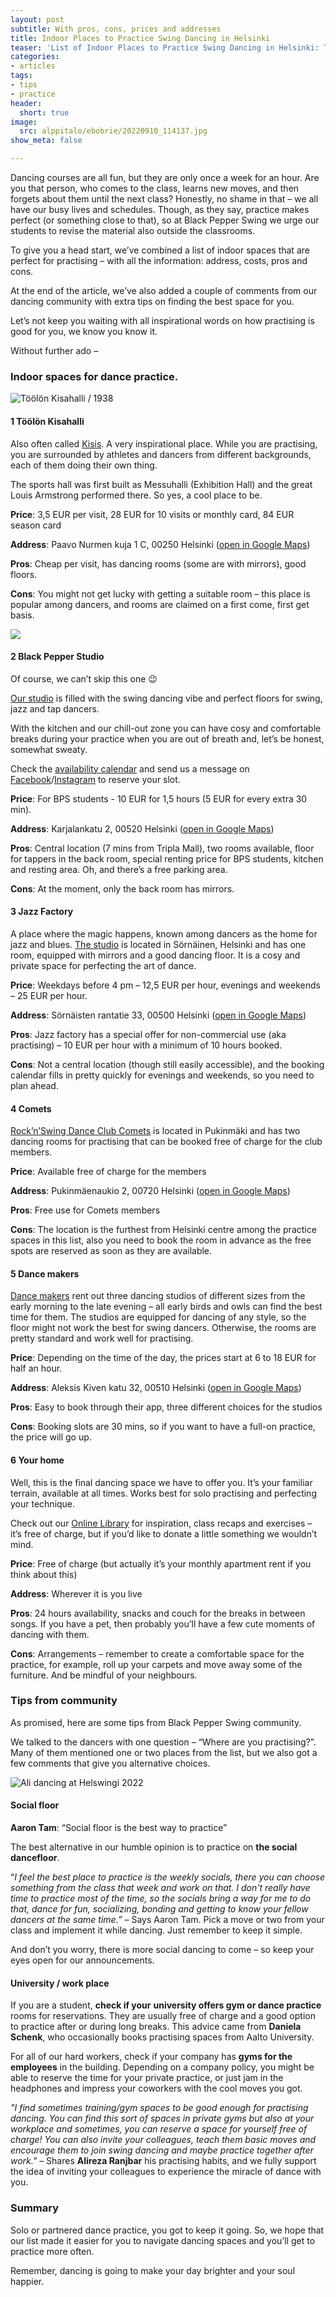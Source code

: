 ```yaml
---
layout: post
subtitle: With pros, cons, prices and addresses
title: Indoor Places to Practice Swing Dancing in Helsinki
teaser: 'List of Indoor Places to Practice Swing Dancing in Helsinki: Tested by BPS Community'
categories:
- articles
tags:
- tips
- practice
header:
  short: true
image:
  src: alppitalo/ebobrie/20220910_114137.jpg
show_meta: false

---
```

Dancing courses are all fun, but they are only once a week for an hour. Are you that person, who comes to the class, learns new moves, and then forgets about them until the next class? Honestly, no shame in that – we all have our busy lives and schedules. Though, as they say, practice makes perfect (or something close to that), so at Black Pepper Swing we urge our students to revise the material also outside the classrooms.

To give you a head start, we’ve combined a list of indoor spaces that are perfect for practising – with all the information: address, costs, pros and cons.

At the end of the article, we’ve also added a couple of comments from our dancing community with extra tips on finding the best space for you.

Let’s not keep you waiting with all inspirational words on how practising is good for you, we know you know it.

Without further ado –

### Indoor spaces for dance practice.

![Töölön Kisahalli / 1938](/images/toolon-kisahalli-1938-39ef1eab-9c34-4ffe-be32-9bf41f3cf330.jpg)

#### 1 Töölön Kisahalli

Also often called [Kisis](https://www.hel.fi/helsinki/en/administration/participate/contact/search-address/toimipistekuvaus?id=45925). A very inspirational place. While you are practising, you are surrounded by athletes and dancers from different backgrounds, each of them doing their own thing.

The sports hall was first built as Messuhalli (Exhibition Hall) and the great Louis Armstrong performed there. So yes, a cool place to be.

**Price**: 3,5 EUR per visit, 28 EUR for 10 visits or monthly card, 84 EUR season card

**Address**: Paavo Nurmen kuja 1 C, 00250 Helsinki ([open in Google Maps](https://goo.gl/maps/PVJaqTSDHaTDfpWJ9))

**Pros**: Cheap per visit, has dancing rooms (some are with mirrors), good floors.

**Cons**: You might not get lucky with getting a suitable room – this place is popular among dancers, and rooms are claimed on a first come, first get basis.

![](/images/alppitalo/bps-alppitalo-front-studio-04.jpg)

#### 2 Black Pepper Studio

Of course, we can’t skip this one 😉

[Our studio](https://blackpepperswing.com/studio-rental/) is filled with the swing dancing vibe and perfect floors for swing, jazz and tap dancers.

With the kitchen and our chill-out zone you can have cosy and comfortable breaks during your practice when you are out of breath and, let’s be honest, somewhat sweaty.

Check the [availability calendar](https://blackpepperswing.com/studio-rental/#reservation) and send us a message on [Facebook](https://www.facebook.com/blackpepperswing)/[Instagram](https://www.instagram.com/blackpepperswing) to reserve your slot.

**Price**: For BPS students - 10 EUR for 1,5 hours (5 EUR for every extra 30 min).

**Address**: Karjalankatu 2, 00520 Helsinki ([open in Google Maps](https://g.page/blackpepperswing?share))

**Pros**: Central location (7 mins from Tripla Mall), two rooms available, floor for tappers in the back room, special renting price for BPS students, kitchen and resting area. Oh, and there’s a free parking area.

**Cons**: At the moment, only the back room has mirrors.

#### 3 Jazz Factory

A place where the magic happens, known among dancers as the home for jazz and blues. [The studio](https://jazzfactory.fi/studio-rental/) is located in Sörnäinen, Helsinki and has one room, equipped with mirrors and a good dancing floor. It is a cosy and private space for perfecting the art of dance.

**Price**: Weekdays before 4 pm – 12,5 EUR per hour, evenings and weekends – 25 EUR per hour.

**Address**: Sörnäisten rantatie 33, 00500 Helsinki ([open in Google Maps](https://goo.gl/maps/y11bRS2saECwiS3X7))

**Pros**: Jazz factory has a special offer for non-commercial use (aka practising) – 10 EUR per hour with a minimum of 10 hours booked.

**Cons**: Not a central location (though still easily accessible), and the booking calendar fills in pretty quickly for evenings and weekends, so you need to plan ahead.

#### 4 Comets

[Rock’n’Swing Dance Club Comets](https://comets.fi/en/free-practice/) is located in Pukinmäki and has two dancing rooms for practising that can be booked free of charge for the club members.

**Price**: Available free of charge for the members

**Address**: Pukinmäenaukio 2, 00720 Helsinki ([open in Google Maps](https://g.page/cometsry?share))

**Pros**: Free use for Comets members

**Cons**: The location is the furthest from Helsinki centre among the practice spaces in this list, also you need to book the room in advance as the free spots are reserved as soon as they are available.

#### 5 Dance makers

[Dance makers](https://www.dancemakers.fi/en/dance-studios/) rent out three dancing studios of different sizes from the early morning to the late evening – all early birds and owls can find the best time for them. The studios are equipped for dancing of any style, so the floor might not work the best for swing dancers. Otherwise, the rooms are pretty standard and work well for practising.

**Price**: Depending on the time of the day, the prices start at 6 to 18 EUR for half an hour.

**Address**: Aleksis Kiven katu 32, 00510 Helsinki ([open in Google Maps](https://goo.gl/maps/ir4tCdgoe9NadT9m7))

**Pros**: Easy to book through their app, three different choices for the studios

**Cons**: Booking slots are 30 mins, so if you want to have a full-on practice, the price will go up.

#### 6 Your home

Well, this is the final dancing space we have to offer you. It’s your familiar terrain, available at all times. Works best for solo practising and perfecting your technique.

Check out our [Online Library](https://library.blackpepperswing.com/) for inspiration, class recaps and exercises – it’s free of charge, but if you’d like to donate a little something we wouldn’t mind.

**Price**: Free of charge (but actually it’s your monthly apartment rent if you think about this)

**Address**: Wherever it is you live

**Pros**: 24 hours availability, snacks and couch for the breaks in between songs. If you have a pet, then probably you’ll have a few cute moments of dancing with them.

**Cons**: Arrangements – remember to create a comfortable space for the practice, for example, roll up your carpets and move away some of the furniture. And be mindful of your neighbours.

### Tips from community

As promised, here are some tips from Black Pepper Swing community.

We talked to the dancers with one question – “Where are you practising?”. Many of them mentioned one or two places from the list, but we also got a few comments that give you alternative choices.

![Ali dancing at Helswingi 2022](/images/ali-frida-helswingi-2022-ebobrie-cropped.jpg)

#### Social floor

**Aaron Tam**: “Social floor is the best way to practice”

The best alternative in our humble opinion is to practice on **the social dancefloor**.

“_I feel the best place to practice is the weekly socials, there you can choose something from the class that week and work on that. I don't really have time to practice most of the time, so the socials bring a way for me to do that, dance for fun, socializing, bonding and getting to know your fellow dancers at the same time.”_ – Says Aaron Tam. Pick a move or two from your class and implement it while dancing. Just remember to keep it simple.

And don’t you worry, there is more social dancing to come – so keep your eyes open for our announcements.

#### University / work place

If you are a student, **check if your** **university offers gym or dance practice** rooms for reservations. They are usually free of charge and a good option to practice after or during long breaks. This advice came from **Daniela Schenk**, who occasionally books practising spaces from Aalto University.

For all of our hard workers, check if your company has **gyms for the employees** in the building. Depending on a company policy, you might be able to reserve the time for your private practice, or just jam in the headphones and impress your coworkers with the cool moves you got.

_"I find sometimes training/gym spaces to be good enough for practising dancing. You can find this sort of spaces in private gyms but also at your workplace and sometimes, you can reserve a space for yourself free of charge! You can also invite your colleagues, teach them basic moves and encourage them to join swing dancing and maybe practice together after work." –_ Shares **Alireza Ranjbar** his practising habits, and we fully support the idea of inviting your colleagues to experience the miracle of dance with you.

### Summary

Solo or partnered dance practice, you got to keep it going. So, we hope that our list made it easier for you to navigate dancing spaces and you’ll get to practice more often.

Remember, dancing is going to make your day brighter and your soul happier.

